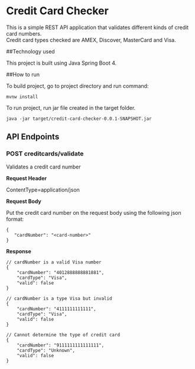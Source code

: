 # Credit Card Checker

This is a simple REST API application that validates different kinds of credit card numbers.  
Credit card types checked are AMEX, Discover, MasterCard and Visa. 

##Technology used

This project is built using Java Spring Boot 4.

##How to run

To build project, go to project directory and run command:
```
mvnw install
```

To run project, run jar file created in the target folder.
```
java -jar target/credit-card-checker-0.0.1-SNAPSHOT.jar
```

## API Endpoints

### POST creditcards/validate
Validates a credit card number

**Request Header**

ContentType=application/json

**Request Body**

Put the credit card number on the request body using the following json format:
```   
{
   "cardNumber": "<card-number>"
}
```

**Response**

```
// cardNumber is a valid Visa number
{
    "cardNumber": "4012888888881881",
    "cardType": "Visa",
    "valid": false
}

// cardNumber is a type Visa but invalid
{
    "cardNumber": "4111111111111",
    "cardType": "Visa",
    "valid": false
}

// Cannot determine the type of credit card
{
    "cardNumber": "9111111111111111",
    "cardType": "Unknown",
    "valid": false
}
```
